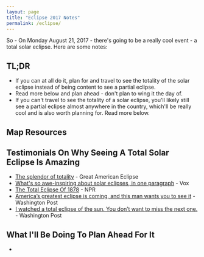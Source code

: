 ```yaml
---
layout: page
title: "Eclipse 2017 Notes"
permalink: /eclipse/
---
```


So - On Monday August 21, 2017 - there's going to be a really cool event - a total solar eclipse.  Here are some notes:  


## TL;DR 
* If you can at all do it, plan for and travel to see the totality of the solar eclipse instead of being content to see a partial eclipse.  
* Read more below and plan ahead - don't plan to wing it the day of.  
* If you can't travel to see the totality of a solar eclipse, you'll likely still see a partial eclipse almost anywhere in the country, which'll be really cool and is also worth planning for.  Read more below.  


## Map Resources





## Testimonials On Why Seeing A Total Solar Eclipse Is Amazing 

* [The splendor of totality](https://www.greatamericaneclipse.com/splendor/) - Great American Eclipse
* [What's so awe-inspiring about solar eclipses, in one paragraph](https://www.vox.com/science-and-health/2017/7/17/15965422/solar-eclipse-2017-august-totality-awesome) - Vox
* [The Total Eclipse Of 1878](http://www.npr.org/2017/07/15/537381259/the-total-eclipse-of-1878) - NPR
* [America’s greatest eclipse is coming, and this man wants you to see it](https://www.washingtonpost.com/national/health-science/a-lifelong-eclipse-chasers-promise-to-america-you-will-never-be-the-same/2017/07/17/65c29212-68af-11e7-8eb5-cbccc2e7bfbf_story.html) - Washington Post 
* [I watched a total eclipse of the sun. You don’t want to miss the next one.](https://www.washingtonpost.com/news/posteverything/wp/2017/06/21/i-watched-a-total-eclipse-of-the-sun-you-dont-want-to-miss-the-next-one/) - Washington Post 




## What I'll Be Doing To Plan Ahead For It

* 













